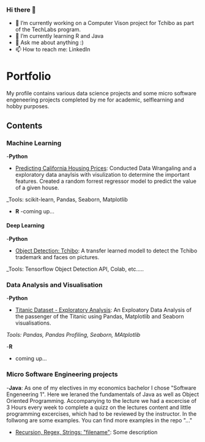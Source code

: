 ### Hi there 👋

- 🔭 I’m currently working on a Computer Vison project for Tchibo as part of the TechLabs program. 
- 🌱 I’m currently learning R and Java
- 💬 Ask me about anything :)
- 📫 How to reach me: LinkedIn


# Portfolio
My profile contains various data science projects and some micro software engeneering projects completed by me for academic, selflearning and hobby purposes.

## Contents

### Machine Learning 

-__Python__
- [Predicting California Housing Prices](https://github.com/fls99/Predicting-California-Housing-Prices): Conducted Data Wrangaling and a exploratory data anaylsis with visulization to determine the important  features. Created a random forrest regressor model to predict the value of a given house.

_Tools: scikit-learn, Pandas, Seaborn, Matplotlib
   
- __R__
-coming up...

#### Deep Learning

-__Python__
- [Object Detection: Tchibo](githublink): A transfer learned modell to detect the Tchibo trademark and faces on pictures.

 _Tools: Tensorflow Object Detection API, Colab, etc.....
 
### Data Analysis and Visualisation
-__Python__
- [Titanic Dataset - Exploratory Analysis](githublink): An Exploatory Data Analysis of the passenger of the Titanic using Pandas, Matplotlib and Seaborn visualisations.
  
_Tools: Pandas, Pandas Profiling, Seaborn, MAtplotlib_
  
-__R__
- coming up...

### Micro Software Engineering projects
-__Java__: As one of my electives in my economics bachelor I chose "Software Engeneering 1". Here we leraned the fundamentals of Java as well as Object Oriented Programming. Accompanying to the lecture we had a excercise of 3 Hours every week to complete a quizz on the lectures content and little programming excercises, which had to be reviewed by the instructor. In the follwong are some examples. You can find more examples in the repo "..."
- [Recursion, Regex, Strings: "filename"](githublink): Some description
      
